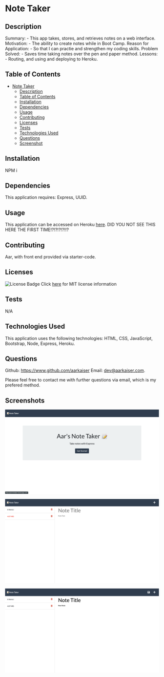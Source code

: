 
# Note Taker
          
## Description

Summary: - This app takes, stores, and retrieves notes on a web interface.
Motivation: - The ability to create notes while in Boot Camp.
Reason for Application: - So that I can practie and strengthen my coding skills.
Problem Solved: - Saves time taking notes over the pen and paper method.
Lessons: - Routing, and using and deploying to Heroku.

## Table of Contents

- [Note Taker](#note-taker)
  - [Description](#description)
  - [Table of Contents](#table-of-contents)
  - [Installation](#installation)
  - [Dependencies](#dependencies)
  - [Usage](#usage)
  - [Contributing](#contributing)
  - [Licenses](#licenses)
  - [Tests](#tests)
  - [Technologies Used](#technologies-used)
  - [Questions](#questions)
  - [Screenshot](#screenshot)

## Installation

NPM i

## Dependencies

This application requires: Express, UUID.

## Usage

This application can be accessed on Heroku [here](https://aarnotetaker.herokuapp.com/). DID YOU NOT SEE THIS HERE THE FIRST TIME!?!?!?!?!!?

## Contributing

Aar, with front end provided via starter-code.

## Licenses

![License Badge](https://img.shields.io/badge/mit-license-blue)
Click [here](https://choosealicense.com/licenses/mit) for MIT license information


## Tests

N/A

## Technologies Used

This application uses the following technologies: HTML, CSS, JavaScript, Bootstrap, Node, Express, Heroku.

## Questions

Github: https://www.github.com/aarkaiser
Email: dev@aarkaiser.com.

Please feel free to contact me with further questions via email, which is my prefered method.

## Screenshots

![Screenshot](https://raw.githubusercontent.com/AarKaiser/note_taker/main/assets/images/screenshot_1.png)

![Screenshot](https://raw.githubusercontent.com/AarKaiser/note_taker/main/assets/images/screenshot_2.png)

![Screenshot](https://raw.githubusercontent.com/AarKaiser/note_taker/main/assets/images/screenshot_3.png)
